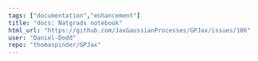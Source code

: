 ```yaml
---
tags: ["documentation","enhancement"]
title: "docs: Natgrads notebook"
html_url: "https://github.com/JaxGaussianProcesses/GPJax/issues/106"
user: "Daniel-Dodd"
repo: "thomaspinder/GPJax"
---
```


